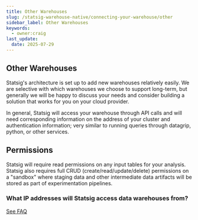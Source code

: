 ```yaml
---
title: Other Warehouses
slug: /statsig-warehouse-native/connecting-your-warehouse/other
sidebar_label: Other Warehouses
keywords:
  - owner:craig
last_update:
  date: 2025-07-29
---
```


## Other Warehouses

Statsig's architecture is set up to add new warehouses relatively easily. We are selective with which warehouses we choose to support long-term, but generally we will be happy to discuss your needs and consider building a solution that works for you on your cloud provider.

In general, Statsig will access your warehouse through API calls and will need corresponding information on the address of your cluster and authentication information; very similar to running queries through datagrip, python, or other services.

## Permissions

Statsig will require read permissions on any input tables for your analysis. Statsig also requires full CRUD (create/read/update/delete) permissions on a "sandbox" where staging data and other intermediate data artifacts will be stored as part of experimentation pipelines.

### What IP addresses will Statsig access data warehouses from?

[See FAQ](/data-warehouse-ingestion/faq#what-ip-addresses-will-statsig-access-data-warehouses-from)

